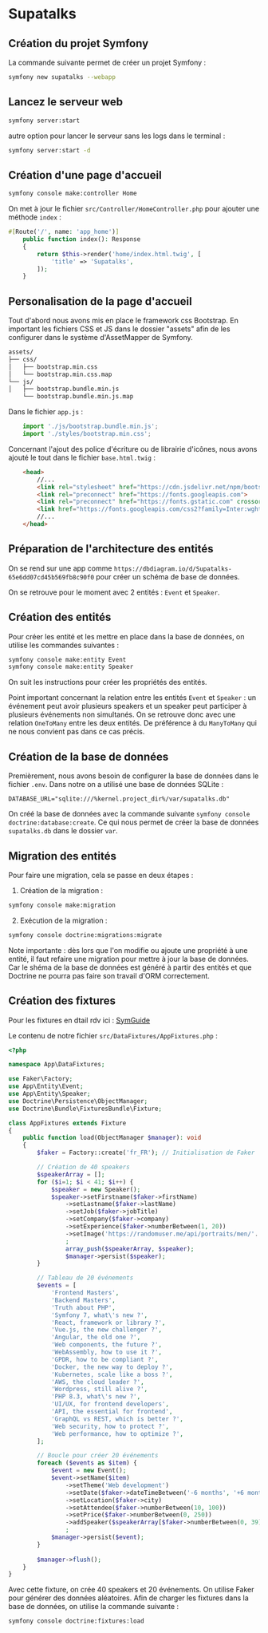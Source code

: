# Supatalks

## Création du projet Symfony

La commande suivante permet de créer un projet Symfony :

```bash
symfony new supatalks --webapp
```

## Lancez le serveur web

```bash
symfony server:start
```

autre option pour lancer le serveur sans les logs dans le terminal :

```bash
symfony server:start -d
```

## Création d'une page d'accueil

```bash
symfony console make:controller Home
```

On met à jour le fichier `src/Controller/HomeController.php` pour ajouter une méthode `index` :

```php
#[Route('/', name: 'app_home')]
    public function index(): Response
    {
        return $this->render('home/index.html.twig', [
            'title' => 'Supatalks',
        ]);
    }
```

## Personalisation de la page d'accueil

Tout d'abord nous avons mis en place le framework css Bootstrap. En  important les fichiers CSS et JS dans le dossier "assets" afin de les configurer dans le système d'AssetMapper de Symfony.

```bash
assets/
├── css/
│   ├── bootstrap.min.css
│   └── bootstrap.min.css.map
└── js/
│   ├── bootstrap.bundle.min.js
    └── bootstrap.bundle.min.js.map
```

Dans le fichier `app.js` :
    
```javascript
    import './js/bootstrap.bundle.min.js';
    import './styles/bootstrap.min.css';
```

Concernant l'ajout des police d'écriture ou de librairie d'icônes, nous avons ajouté le tout dans le fichier `base.html.twig` :

```html
    <head>
        //...
        <link rel="stylesheet" href="https://cdn.jsdelivr.net/npm/bootstrap-icons@1.11.3/font/bootstrap-icons.min.css">
        <link rel="preconnect" href="https://fonts.googleapis.com">
        <link rel="preconnect" href="https://fonts.gstatic.com" crossorigin>
        <link href="https://fonts.googleapis.com/css2?family=Inter:wght@100..900&family=Unbounded:wght@200..900&display=swap" rel="stylesheet">
        //...
    </head>
```

## Préparation de l'architecture des entités

On se rend sur une app comme `https://dbdiagram.io/d/Supatalks-65e6dd07cd45b569fb8c90f0` pour créer un schéma de base de données.

On se retrouve pour le moment avec 2 entités : `Event` et `Speaker`.

## Création des entités

Pour créer les entité et les mettre en place dans la base de données, on utilise les commandes suivantes :

```bash
symfony console make:entity Event
symfony console make:entity Speaker
```

On suit les instructions pour créer les propriétés des entités.

Point important concernant la relation entre les entités `Event` et `Speaker` : un événement peut avoir plusieurs speakers et un speaker peut participer à plusieurs événements non simultanés. On se retrouve donc avec une relation `OneToMany` entre les deux entités. De préférence à du `ManyToMany` qui ne nous convient pas dans ce cas précis.

## Création de la base de données

Premièrement, nous avons besoin de configurer la base de données dans le fichier `.env`. Dans notre on a utilisé une base de données SQLite :

```env
DATABASE_URL="sqlite:///%kernel.project_dir%/var/supatalks.db"
```

On créé la base de données avec la commande suivante `symfony console doctrine:database:create`. Ce qui nous permet de créer la base de données `supatalks.db` dans le dossier `var`.

## Migration des entités

Pour faire une migration, cela se passe en deux étapes :

1. Création de la migration :

```bash
symfony console make:migration
```

2. Exécution de la migration :

```bash
symfony console doctrine:migrations:migrate
```

Note importante : dès lors que l'on modifie ou ajoute une propriété à une entité, il faut refaire une migration pour mettre à jour la base de données. Car le shéma de la base de données est généré à partir des entités et que Doctrine ne pourra pas faire son travail d'ORM correctement.


## Création des fixtures

Pour les fixtures en dtail rdv ici : [SymGuide](https://docs.symguide.com/fixtures)

Le contenu de notre fichier `src/DataFixtures/AppFixtures.php` :

```php
<?php

namespace App\DataFixtures;

use Faker\Factory;
use App\Entity\Event;
use App\Entity\Speaker;
use Doctrine\Persistence\ObjectManager;
use Doctrine\Bundle\FixturesBundle\Fixture;

class AppFixtures extends Fixture
{
    public function load(ObjectManager $manager): void
    {
        $faker = Factory::create('fr_FR'); // Initialisation de Faker

        // Création de 40 speakers
        $speakerArray = [];
        for ($i=1; $i < 41; $i++) { 
            $speaker = new Speaker();
            $speaker->setFirstname($faker->firstName)
                ->setLastname($faker->lastName)
                ->setJob($faker->jobTitle)
                ->setCompany($faker->company)
                ->setExperience($faker->numberBetween(1, 20))
                ->setImage('https://randomuser.me/api/portraits/men/'. $i .'.jpg')
                ;
                array_push($speakerArray, $speaker);
                $manager->persist($speaker);
        }

        // Tableau de 20 événements
        $events = [
            'Frontend Masters',
            'Backend Masters',
            'Truth about PHP',
            'Symfony 7, what\'s new ?',
            'React, framework or library ?',
            'Vue.js, the new challenger ?',
            'Angular, the old one ?',
            'Web components, the future ?',
            'WebAssembly, how to use it ?',
            'GPDR, how to be compliant ?',
            'Docker, the new way to deploy ?',
            'Kubernetes, scale like a boss ?',
            'AWS, the cloud leader ?',
            'Wordpress, still alive ?',
            'PHP 8.3, what\'s new ?',
            'UI/UX, for frontend developers',
            'API, the essential for frontend',
            'GraphQL vs REST, which is better ?',
            'Web security, how to protect ?',
            'Web performance, how to optimize ?',
        ];

        // Boucle pour créer 20 événements
        foreach ($events as $item) {
            $event = new Event();
            $event->setName($item)
                ->setTheme('Web development')
                ->setDate($faker->dateTimeBetween('-6 months', '+6 months'))
                ->setLocation($faker->city)
                ->setAttendee($faker->numberBetween(10, 100))
                ->setPrice($faker->numberBetween(0, 250))
                ->addSpeaker($speakerArray[$faker->numberBetween(0, 39)])
                ;
            $manager->persist($event);
        }
        
        $manager->flush();
    }
}
```

Avec cette fixture, on crée 40 speakers et 20 événements. On utilise Faker pour générer des données aléatoires. Afin de charger les fixtures dans la base de données, on utilise la commande suivante :

```bash
symfony console doctrine:fixtures:load
```